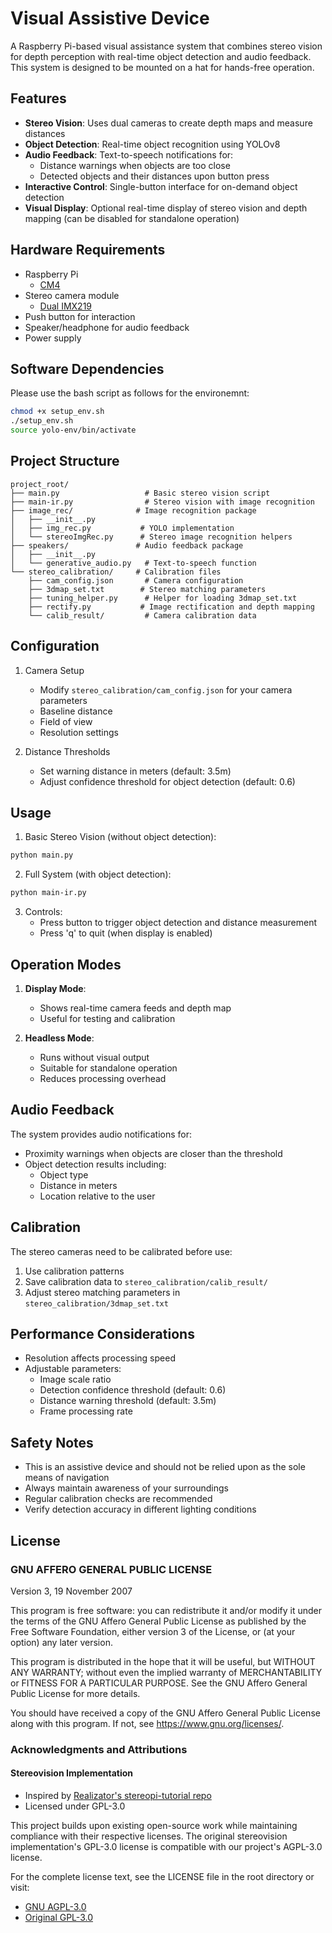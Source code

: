 # Visual Assistive Device

A Raspberry Pi-based visual assistance system that combines stereo vision for depth perception with real-time object detection and audio feedback. This system is designed to be mounted on a hat for hands-free operation.

## Features

- **Stereo Vision**: Uses dual cameras to create depth maps and measure distances
- **Object Detection**: Real-time object recognition using YOLOv8
- **Audio Feedback**: Text-to-speech notifications for:
  - Distance warnings when objects are too close
  - Detected objects and their distances upon button press
- **Interactive Control**: Single-button interface for on-demand object detection
- **Visual Display**: Optional real-time display of stereo vision and depth mapping (can be disabled for standalone operation)

## Hardware Requirements

- Raspberry Pi
  - [CM4](https://www.raspberrypi.com/products/compute-module-4/?variant=raspberry-pi-cm4001000)
- Stereo camera module
  - [Dual IMX219](https://www.waveshare.com/imx219-83-stereo-camera.htm)
- Push button for interaction
- Speaker/headphone for audio feedback
- Power supply

## Software Dependencies
Please use the bash script as follows for the environemnt:

```bash
chmod +x setup_env.sh
./setup_env.sh
source yolo-env/bin/activate
```

## Project Structure

```
project_root/
├── main.py                   # Basic stereo vision script
├── main-ir.py                # Stereo vision with image recognition
├── image_rec/              # Image recognition package
│   ├── __init__.py
│   ├── img_rec.py           # YOLO implementation
│   └── stereoImgRec.py      # Stereo image recognition helpers
├── speakers/               # Audio feedback package
│   ├── __init__.py
│   └── generative_audio.py   # Text-to-speech function
└── stereo_calibration/     # Calibration files
    ├── cam_config.json       # Camera configuration
    ├── 3dmap_set.txt        # Stereo matching parameters
    ├── tuning_helper.py      # Helper for loading 3dmap_set.txt
    ├── rectify.py           # Image rectification and depth mapping
    └── calib_result/         # Camera calibration data
```

## Configuration

1. Camera Setup
   - Modify `stereo_calibration/cam_config.json` for your camera parameters
   - Baseline distance
   - Field of view
   - Resolution settings

2. Distance Thresholds
   - Set warning distance in meters (default: 3.5m)
   - Adjust confidence threshold for object detection (default: 0.6)

## Usage

1. Basic Stereo Vision (without object detection):
```bash
python main.py
```

2. Full System (with object detection):
```bash
python main-ir.py
```

3. Controls:
   - Press button to trigger object detection and distance measurement
   - Press 'q' to quit (when display is enabled)

## Operation Modes

1. **Display Mode**:
   - Shows real-time camera feeds and depth map
   - Useful for testing and calibration

2. **Headless Mode**:
   - Runs without visual output
   - Suitable for standalone operation
   - Reduces processing overhead

## Audio Feedback

The system provides audio notifications for:
- Proximity warnings when objects are closer than the threshold
- Object detection results including:
  - Object type
  - Distance in meters
  - Location relative to the user

## Calibration

The stereo cameras need to be calibrated before use:
1. Use calibration patterns
2. Save calibration data to `stereo_calibration/calib_result/`
3. Adjust stereo matching parameters in `stereo_calibration/3dmap_set.txt`

## Performance Considerations

- Resolution affects processing speed
- Adjustable parameters:
  - Image scale ratio
  - Detection confidence threshold (default: 0.6)
  - Distance warning threshold (default: 3.5m)
  - Frame processing rate

## Safety Notes

- This is an assistive device and should not be relied upon as the sole means of navigation
- Always maintain awareness of your surroundings
- Regular calibration checks are recommended
- Verify detection accuracy in different lighting conditions

## License

### GNU AFFERO GENERAL PUBLIC LICENSE
Version 3, 19 November 2007

This program is free software: you can redistribute it and/or modify it under the terms of the GNU Affero General Public License as published by the Free Software Foundation, either version 3 of the License, or (at your option) any later version.

This program is distributed in the hope that it will be useful, but WITHOUT ANY WARRANTY; without even the implied warranty of MERCHANTABILITY or FITNESS FOR A PARTICULAR PURPOSE. See the GNU Affero General Public License for more details.

You should have received a copy of the GNU Affero General Public License along with this program. If not, see <https://www.gnu.org/licenses/>.

### Acknowledgments and Attributions

#### Stereovision Implementation
- Inspired by [Realizator's stereopi-tutorial repo](https://github.com/realizator/stereopi-tutorial)
- Licensed under GPL-3.0

This project builds upon existing open-source work while maintaining compliance with their respective licenses. The original stereovision implementation's GPL-3.0 license is compatible with our project's AGPL-3.0 license.

For the complete license text, see the LICENSE file in the root directory or visit:
- [GNU AGPL-3.0](https://www.gnu.org/licenses/agpl-3.0.en.html)
- [Original GPL-3.0](https://www.gnu.org/licenses/gpl-3.0.en.html)

